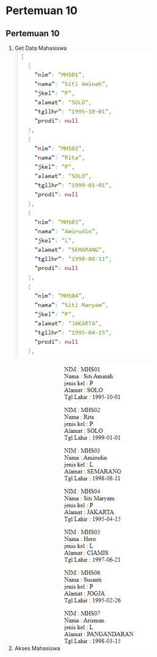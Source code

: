 # Pertemuan 10

## Pertemuan 10

1. Get Data Mahasiswa
   ![GetData](./Screenshot/GetData.png)

1. Akses Mahasiswa
   ![AksesMhs](./Screenshot/AksesMhs.png)
